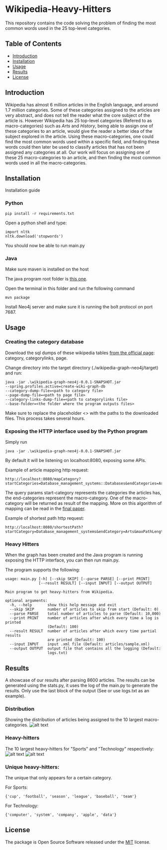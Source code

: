 # Wikipedia-Heavy-Hitters
This repository contains the code solving the problem of finding the most common words used in the 25 top-level categories.

## Table of Contents
- [Introduction](#introduction)
- [Installation](#installation)
- [Usage](#usage)
- [Results](#results)
- [License](#license)

## Introduction

Wikipedia has almost 6 million articles in the English language, and around 1.7 million categories. Some of these categories assigned to the articles are very abstract, and does not tell the reader what the core subject of the article is. However Wikipedia has 25 top-level categories (Refered to as macro-categories) such as _Arts_ and _History_, being able to assign one of these categories to an article, would give the reader a better idea of the subject explored in the article. Using these macro-categories, one could find the most common words used within a specific field, and finding these words could then later be used to classify articles that has not been assigned any categories at all.
Our work will focus on assigning one of these 25 macro-categories to an article, and then finding the most common words used in all the macro-categories.

## Installation
Installation guide

### Python
    pip install -r requirements.txt

Open a python shell and type:

    import nltk
    nltk.download('stopwords')
    
You should now be able to run main.py

### Java

Make sure maven is installed on the host


The java program root folder is [this one](./wikipedia-graph-neo4j/).

Open the terminal in this folder and run the following command
    
    mvn package

Install Neo4j server and make sure it is running the bolt protocol on port 7687.

## Usage

### Creating the category database

Download the sql dumps of these wikipedia tables [from the official page](https://dumps.wikimedia.org/enwiki/): category, categorylinks, page.

Change directory into the target directory (./wikipedia-graph-neo4j/target) and run:

    java -jar .\wikipedia-graph-neo4j-0.0.1-SNAPSHOT.jar 
    --spring.profiles.active=create-wiki-graph-db 
    --category-dump-file=<path to category file> 
    --page-dump-file=<path to page file>
    --category-links-dump-file=<path to categorylinks file>
    --base-folder=<the folder where the program outputs files>

Make sure to replace the placeholder <> with the paths to the downloaded files.
This process takes several hours.

### Exposing the HTTP interface used by the Python program

Simply run

    java -jar .\wikipedia-graph-neo4j-0.0.1-SNAPSHOT.jar

By default it will be listening on localhost:8080, exposing some APIs.

Example of article mapping http request:

    http://localhost:8080/mapCategory?startCategories=Database_management_systems::Databases&endCategories=Arts::Geography::Technology::Science::People::World

The query params start-category represents the categories the articles has, the end-categories represent the macro-category. One of the macro-category will be returned as result of the mapping. More on this algorithm of mapping can be read in the [final paper](./CTDS___Heavy_Hitters_Words.pdf).

Example of shortest path http request:

    http://localhost:8080/shortestPath?startCategory=Database_management_systems&endCategory=Arts&maxPathLength=10

### Heavy Hitters

When the graph has been created and the Java program is running exposing the HTTP interface, you can then run main.py.

The program supports the following:

```
usage: main.py [-h] [--skip SKIP] [--parse PARSE] [--print PRINT]
               [--result RESULT] [--input INPUT] [--output OUTPUT]

Main program to get heavy-hitters from Wikipedia.

optional arguments:
  -h, --help       show this help message and exit
  --skip SKIP      number of articles to skip from start (Default: 0)
  --parse PARSE    total number of articles to parse (Default: 10,000)
  --print PRINT    number of articles after which every time a log is printed
                   (Default: 100)
  --result RESULT  number of articles after which every time partial results
                   are printed (Default: 100)
  --input INPUT    input .xml file (Default: articles/sample.xml)
  --output OUTPUT  output file that contains all the logging (Default:
                   logs.txt)

```

## Results
A showcase of our results after parsing 8600 articles. The results can be generated using the stats.py, it uses the log of the main.py to generate the results. Only use the last block of the output (See or use logs.txt as an example).

### Distribution
Showing the distribution of articles being assigned to the 10 largest macro-categories.
![alt text](https://github.com/cenh/Wikipedia-Heavy-Hitters/blob/master/images/Distribution.png?raw=true "Distribution among the 10 largest categories")

### Heavy-hitters
The 10 largest heavy-hitters for "Sports" and "Technology" respectively:
![alt text](https://github.com/cenh/Wikipedia-Heavy-Hitters/blob/master/images/Sports.png?raw=true "10 largest heavy-hitters for Sports")
![alt text](https://github.com/cenh/Wikipedia-Heavy-Hitters/blob/master/images/Technology.png?raw=true "10 largest heavy-hitters for Technology")

### Unique heavy-hitters:
The unique that only appears for a certain category.

For Sports:
    
    {'cup', 'football', 'season', 'league', 'baseball', 'team'}

For Technology:
    
    {'computer', 'system', 'company', 'apple', 'data'}

## License
The package is Open Source Software released under the [MIT](LICENSE) license.
